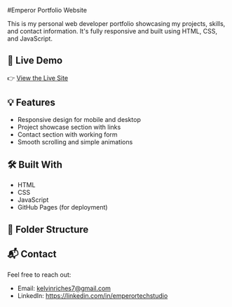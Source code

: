 #Emperor Portfolio Website


This is my personal web developer portfolio showcasing my projects, skills, and contact information. It's fully responsive and built using HTML, CSS, and JavaScript.

## 🔗 Live Demo

👉 [View the Live Site](https://E-Tech070.github.io/Emperor-Portfolio/)

## 💡 Features

- Responsive design for mobile and desktop
- Project showcase section with links
- Contact section with working form
- Smooth scrolling and simple animations

## 🛠️ Built With

- HTML
- CSS
- JavaScript
- GitHub Pages (for deployment)

## 📂 Folder Structure

## 📬 Contact

Feel free to reach out:

- Email: kelvinriches7@gmail.com
- LinkedIn: https://linkedin.com/in/emperortechstudio

